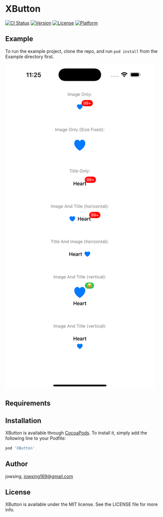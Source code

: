 # XButton

[![CI Status](https://img.shields.io/travis/jowsing/XButton.svg?style=flat)](https://travis-ci.org/jowsing/XButton)
[![Version](https://img.shields.io/cocoapods/v/XButton.svg?style=flat)](https://cocoapods.org/pods/XButton)
[![License](https://img.shields.io/cocoapods/l/XButton.svg?style=flat)](https://cocoapods.org/pods/XButton)
[![Platform](https://img.shields.io/cocoapods/p/XButton.svg?style=flat)](https://cocoapods.org/pods/XButton)

## Example

To run the example project, clone the repo, and run `pod install` from the Example directory first.

<img src="https://github.com/Jowsing/XButton/blob/main/images/1.png">

## Requirements

## Installation

XButton is available through [CocoaPods](https://cocoapods.org). To install
it, simply add the following line to your Podfile:

```ruby
pod 'XButton'
```

## Author

jowsing, jowsing169@gmail.com

## License

XButton is available under the MIT license. See the LICENSE file for more info.
